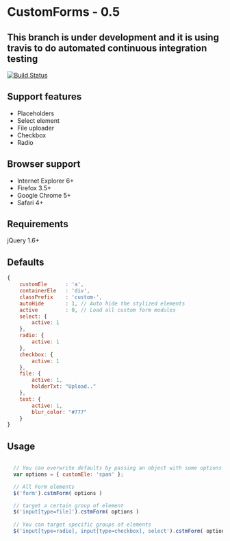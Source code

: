 # CustomForms - 0.5 

## This branch is under development and it is using travis to do automated continuous integration testing ##

[![Build Status](https://travis-ci.org/mitermayer/CustomForms.png?branch=refactor)](https://travis-ci.org/mitermayer/CustomForms)

## Support features
* Placeholders
* Select element
* File uploader
* Checkbox
* Radio

## Browser support
* Internet Explorer 6+
* Firefox 3.5+
* Google Chrome 5+
* Safari 4+

## Requirements
jQuery 1.6+

## Defaults
```javascript
{
    customEle      : 'a',
    containerEle   : 'div',
    classPrefix    : 'custom-',
    autoHide       : 1, // Auto hide the stylized elements
    active         : 0, // Load all custom form modules
    select: {
        active: 1
    },
    radio: {
        active: 1
    },
    checkbox: {
        active: 1
    },
    file: {
        active: 1,
        holderTxt: "Upload.."
    },
    text: {
        active: 1,
        blur_color: "#777"
    }
}
```

## Usage
```javascript

  // You can overwrite defaults by passing an object with some options
  var options = { customEle: 'span' };

  // All Form elements
  $('form').cstmForm( options ) 

  // target a certain group of element 
  $('input[type=file]').cstmForm( options )
 
  // You can target specific groups of elements
  $('input[type=radio], input[type=checkbox], select').cstmForm( options )
```

